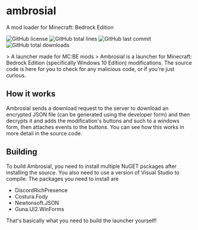 <p align="center">
  <h1>ambrosial</h1>
  <p>A mod loader for Minecraft: Bedrock Edition</p>
</p>  
  

<p>
  <img alt="GitHub license" src="https://img.shields.io/github/license/disepi/ambrosial">
  <img alt="GitHub total lines" src="https://img.shields.io/tokei/lines/github/disepi/ambrosial">
  <img alt="GitHub last commit" src="https://img.shields.io/github/last-commit/disepi/ambrosial">
  <img alt="GitHub total downloads" src="https://img.shields.io/github/downloads/disepi/ambrosial/total">
</p>
> A launcher made for MC:BE mods
> 
Ambrosial is a launcher for Minecraft: Bedrock Edition (specifically Windows 10 Edition) modifications. The source code is here for you to check for any malicious code, or if you're just curious.

## How it works
Ambrosial sends a download request to the server to download an encrypted JSON file (can be generated using the developer form) and then decrypts it and adds the modification's buttons and such to a windows form, then attaches events to the buttons. You can see how this works in more detail in the source code.

## Building
To build Ambrosial, you need to install multiple NuGET psckages after installing the source. You also need to use a version of Visual Studio to compile. The packages you need to install are
- DiscordRichPresence
- Costura.Fody
- Newtonsoft.JSON
- Guna.UI2.WinForms

That's basically what you need to build the launcher yourself!
